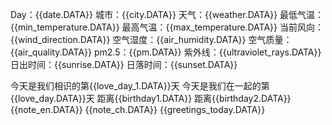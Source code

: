 Day：{{date.DATA}} 
城市：{{city.DATA}} 
天气：{{weather.DATA}}
 最低气温：{{min_temperature.DATA}} 
最高气温：{{max_temperature.DATA}} 当前风向：{{wind_direction.DATA}}
 空气湿度：{{air_humidity.DATA}} 
空气质量：{{air_quality.DATA}} 
pm2.5：{{pm.DATA}}
 紫外线：{{ultraviolet_rays.DATA}} 
日出时间：{{sunrise.DATA}} 日落时间：{{sunset.DATA}} 

今天是我们相识的第{{love_day_1.DATA}}天 
今天是我们在一起的第{{love_day.DATA}}天
 距离{{birthday1.DATA}} 
距离{{birthday2.DATA}} 
{{note_en.DATA}}
 {{note_ch.DATA}}
 {{greetings_today.DATA}}
